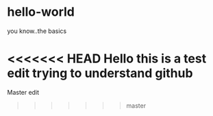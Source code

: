 # hello-world
you know..the basics

<<<<<<< HEAD
Hello this is a test edit
trying to understand github
=======
Master edit
>>>>>>> master
